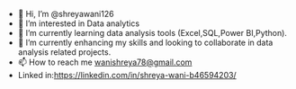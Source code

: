 - 👋 Hi, I’m @shreyawani126
- 👀 I’m interested in Data analytics
- 🌱 I’m currently learning data analysis tools (Excel,SQL,Power BI,Python).
- 💞️ I’m currently enhancing my skills and looking to collaborate in data analysis related projects.
- 📫 How to reach me wanishreya78@gmail.com
- Linked in:https://linkedin.com/in/shreya-wani-b46594203/

<!---
shreyawani126/shreyawani126 is a ✨ special ✨ repository because its `README.md` (this file) appears on your GitHub profile.
You can click the Preview link to take a look at your changes.
--->
